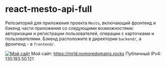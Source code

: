 # react-mesto-api-full
Репозиторий для приложения проекта `Mesto`, включающий фронтенд и бэкенд части приложения со следующими возможностями: авторизации и регистрации пользователей, операции с карточками и пользователями. Бэкенд расположите в директории `backend/`, а фронтенд - в `frontend/`. 
  
[![Мой сайт](https://nsportal.ru/sites/default/files/styles/large/public/media/2020/03/10/dobro-pozhalovat-1110x624_0.jpg?itok=bNGyxluA)](https://mrld.nomoredomains.rocks)
Мой сайт: https://mrld.nomoredomains.rocks
Публичный IPv4: 130.193.50.121
